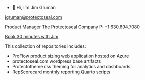- 👋 Hi, I’m Jim Gruman

jgruman@protectoseal.com

Product Manager
The Protectoseal Company
P: +1 630.694.7080
 
[Book 30 minutes with Jim](https://outlook.office.com/bookwithme/user/f413daccf1c440aa9a732e1b7d893c3d@protectoseal.com)

This collection of repositories includes:

- ProFlow product sizing web application hosted on Azure
- protectoseal.com wordpress base artifacts
- Protectotheme css theming for analytics and dashboards
- RepScorecard monthly reporting Quarto scripts
